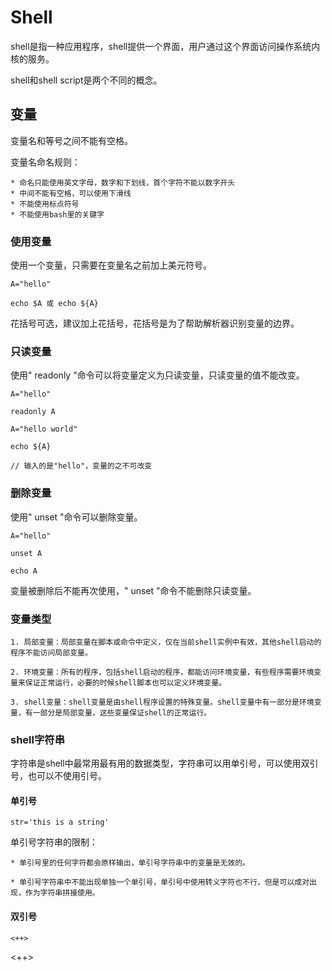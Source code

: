# Shell

shell是指一种应用程序，shell提供一个界面，用户通过这个界面访问操作系统内核的服务。

shell和shell script是两个不同的概念。

## 变量

变量名和等号之间不能有空格。

变量名命名规则：

```
* 命名只能使用英文字母，数字和下划线，首个字符不能以数字开头
* 中间不能有空格，可以使用下滑线
* 不能使用标点符号
* 不能使用bash里的关键字
```

### 使用变量

使用一个变量，只需要在变量名之前加上美元符号。

```shell
A="hello"

echo $A 或 echo ${A}
```

花括号可选，建议加上花括号，花括号是为了帮助解析器识别变量的边界。

### 只读变量

使用" readonly "命令可以将变量定义为只读变量，只读变量的值不能改变。

```shell
A="hello"

readonly A

A="hello world"

echo ${A}

// 输入的是"hello"，变量的之不可改变
```

### 删除变量

使用" unset "命令可以删除变量。

```shell
A="hello"

unset A

echo A
```

变量被删除后不能再次使用，" unset "命令不能删除只读变量。

### 变量类型

```
1. 局部变量：局部变量在脚本或命令中定义，仅在当前shell实例中有效，其他shell启动的程序不能访问局部变量。

2. 环境变量：所有的程序，包括shell启动的程序，都能访问环境变量，有些程序需要环境变量来保证正常运行，必要的时候shell脚本也可以定义环境变量。

3. shell变量：shell变量是由shell程序设置的特殊变量。shell变量中有一部分是环境变量，有一部分是局部变量，这些变量保证shell的正常运行。
```

### shell字符串

字符串是shell中最常用最有用的数据类型，字符串可以用单引号，可以使用双引号，也可以不使用引号。

#### 单引号

```shell
str='this is a string'
```

单引号字符串的限制：

```
* 单引号里的任何字符都会原样输出，单引号字符串中的变量是无效的。

* 单引号字符串中不能出现单独一个单引号，单引号中使用转义字符也不行，但是可以成对出现，作为字符串拼接使用。
```

#### 双引号

```shell
<++>
```

<++>


